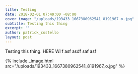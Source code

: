 ```yaml
---
title: Testing
date: 2018-02-01 07:49:00 -08:00
cover_image: "/uploads/193433_1667380962541_8191967_o.jpg"
subtitle: Testing this thing
excerpt: ''
author: patrick_costello
layout: post
---
```


Testing this thing. HERE Wl
f
asf
asdf
saf
asf


{% include _image.html src="/uploads/193433_1667380962541_8191967_o.jpg" %}
